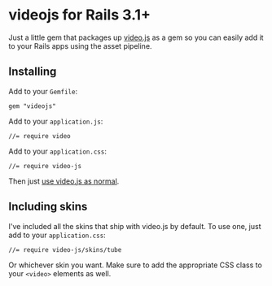 # videojs for Rails 3.1+

Just a little gem that packages up [video.js](http://videojs.com) as a gem so you can easily add it to your Rails apps using the asset pipeline.

## Installing

Add to your `Gemfile`:

    gem "videojs"

Add to your `application.js`:

    //= require video

Add to your `application.css`:

    //= require video-js

Then just [use video.js as normal](http://videojs.com/#getting-started).

## Including skins

I've included all the skins that ship with video.js by default.  To use one, just add to your `application.css`:

    //= require video-js/skins/tube

Or whichever skin you want.  Make sure to add the appropriate CSS class to your `<video>` elements as well.
